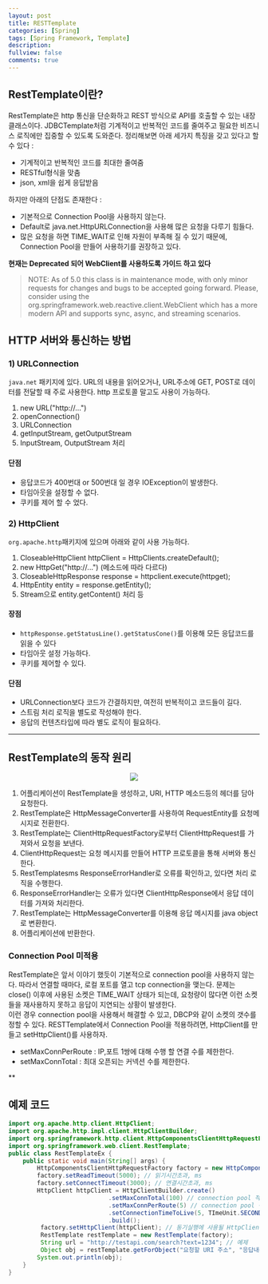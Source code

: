 ```yaml
---
layout: post
title: RESTTemplate
categories: [Spring]
tags: [Spring Framework, Template]
description: 
fullview: false
comments: true
---
```


## RestTemplate이란?
RestTemplate은 http 통신을 단순화하고 REST 방식으로 API를 호출할 수 있는 내장 클래스이다. JDBCTemplate처럼 기계적이고 반복적인 코드를 줄여주고 필요한 비즈니스 로직에만 집중할 수 있도록 도와준다. 정리해보면 아래 세가지 특징을 갖고 있다고 할 수 있다 : 
* 기계적이고 반복적인 코드를 최대한 줄여줌
* RESTful형식을 맞춤
* json, xml을 쉽게 응답받음

하지만 아래의 단점도 존재한다  : 

* 기본적으로 Connection Pool을 사용하지 않는다.
* Default로 java.net.HttpURLConnection을 사용해 많은 요청을 다루기 힘들다.
* 많은 요청을 하면 TIME_WAIT로 인해 자원이 부족해 질 수 있기 때문에, Connection Pool을 만들어 사용하기를 권장하고 있다.

**현재는 Deprecated 되어 WebClient를 사용하도록 가이드 하고 있다**
> NOTE: As of 5.0 this class is in maintenance mode, with only minor requests for changes and bugs to be accepted going forward. Please, consider using the org.springframework.web.reactive.client.WebClient which has a more modern API and supports sync, async, and streaming scenarios.

## HTTP 서버와 통신하는 방법

### 1) URLConnection
`java.net` 패키지에 있다. URL의 내용을 읽어오거나, URL주소에 GET, POST로 데이터를 전달할 때 주로 사용한다. http 프로토콜 말고도 사용이 가능하다.

1. new URL("http://...")
2. openConnection()
3. URLConnection
4. getInputStream, getOutputStream
5. InputStream, OutputStream 처리

#### 단점 
* 응답코드가 400번대 or 500번대 일 경우 IOException이 발생한다.
* 타임아웃을 설정할 수 없다.
* 쿠키를 제어 할 수 었다.


### 2) HttpClient
`org.apache.http`패키지에 있으며 아래와 같이 사용 가능하다.

1. CloseableHttpClient httpClient = HttpClients.createDefault();
2. new HttpGet("http://...") (메소드에 따라 다르다)
3. CloseableHttpResponse response = httpclient.execute(httpget);
4. HttpEntity entity = response.getEntity();
5. Stream으로 entity.getContent() 처리 등

#### 장점
* `httpResponse.getStatusLine().getStatusCone()`를 이용해 모든 응답코드를 읽을 수 있다
* 타임아웃 설정 가능하다.
* 쿠키를 제어할 수 있다.


#### 단점
* URLConnection보다 코드가 간결하지만, 여전히 반복적이고 코드들이 길다.
* 스트림 처리 로직을 별도로 작성해야 한다.
* 응답의 컨텐츠타입에 따라 별도 로직이 필요하다.

***
## RestTemplate의 동작 원리

<p style="text-align:center">

<img src="https://img1.daumcdn.net/thumb/R1280x0/?scode=mtistory2&fname=http%3A%2F%2Fcfile26.uf.tistory.com%2Fimage%2F99300D335A9400A52C16C1">
</p>

1. 어플리케이션이 RestTemplate을 생성하고, URI, HTTP 메소드등의 헤더를 담아 요청한다.
2. RestTemplate은 HttpMessageConverter를 사용하여 RequestEntity를 요청메시지로 전환한다.
3. RestTemplate는 ClientHttpRequestFactory로부터 ClientHttpRequest를 가져와서 요청을 보낸다.
4. ClientHttpRequest는 요청 메시지를 만들어 HTTP 프로토콜을 통해 서버와 통신한다.
5. RestTemplatesms ResponseErrorHandler로 오류를 확인하고, 있다면 처리 로직을 수행한다.
6. ResponseErrorHandler는 오류가 있다면 ClientHttpResponse에서 응답 데이터를 가져와 처리한다.
7. RestTemplate는 HttpMessageConverter를 이용해 응답 메시지를 java object로 변환한다.
8. 어플리케이션에 반환한다.


### Connection Pool 미적용
RestTemplate은 앞서 이야기 했듯이 기본적으로 connection pool을 사용하지 않는다. 따라서 연결할 때마다, 로컬 포트를 열고 tcp connection을 맺는다. 문제는 close() 이후에 사용된 소켓은 TIME_WAIT 상태가 되는데, 요청량이 많다면 이런 소켓들을 재사용하지 못하고 응답이 지연되는 상황이 발생한다.  
이런 경우 connection pool을 사용해서 해결할 수 있고, DBCP와 같이 소켓의 갯수를 정할 수 있다. 
RESTTemplate에서 Connection Pool을 적용하려면, HttpClient를 만들고 setHttpClient()를 사용하자.

* setMaxConnPerRoute : IP,포트 1쌍에 대해 수행 할 연결 수를 제한한다.
* setMaxConnTotal : 최대 오픈되는 커넥션 수를 제한한다.


** 

## 예제 코드
```java
import org.apache.http.client.HttpClient; 
import org.apache.http.impl.client.HttpClientBuilder; 
import org.springframework.http.client.HttpComponentsClientHttpRequestFactory; 
import org.springframework.web.client.RestTemplate; 
public class RestTemplateEx { 
	public static void main(String[] args) { 
		HttpComponentsClientHttpRequestFactory factory = new HttpComponentsClientHttpRequestFactory(); 
		factory.setReadTimeout(5000); // 읽기시간초과, ms 
		factory.setConnectTimeout(3000); // 연결시간초과, ms 
		HttpClient httpClient = HttpClientBuilder.create() 
							.setMaxConnTotal(100) // connection pool 적용 
							.setMaxConnPerRoute(5) // connection pool 적용
							.setConnectionTimeToLive(5, TImeUnit.SECONDS) // Keep - alive
							.build(); 
		 factory.setHttpClient(httpClient); // 동기실행에 사용될 HttpClient 세팅 
		 RestTemplate restTemplate = new RestTemplate(factory); 
		 String url = "http://testapi.com/search?text=1234"; // 예제
		 Object obj = restTemplate.getForObject("요청할 URI 주소", "응답내용과 자동으로 매핑시킬 java object");
		System.out.println(obj);
 	}
}
```